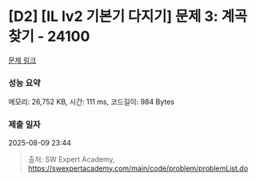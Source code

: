 # [D2] [IL lv2 기본기 다지기] 문제 3: 계곡 찾기 - 24100 

[문제 링크](https://swexpertacademy.com/main/code/problem/problemDetail.do?contestProbId=AZWF4skqjqPHBIPl) 

### 성능 요약

메모리: 26,752 KB, 시간: 111 ms, 코드길이: 984 Bytes

### 제출 일자

2025-08-09 23:44



> 출처: SW Expert Academy, https://swexpertacademy.com/main/code/problem/problemList.do